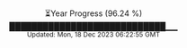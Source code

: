 <p align="center">
⏳Year Progress (96.24 %) <br>
████████████████████████████▁▁ <br>
<sub>Updated: Mon, 18 Dec 2023 06:22:55 GMT</sub>
</p>

